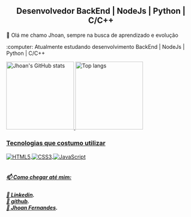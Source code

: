 <h2 align="center"> 
	Desenvolvedor BackEnd | NodeJs | Python | C/C++
</h2>
 <p> 🤙 Olá me chamo Jhoan, sempre na busca de aprendizado e evolução <p>

<p>	:computer: Atualmente estudando desenvolvimento BackEnd | NodeJs | Python | C/C++<p>
	
<div>
    <a href="https://github.com/JhoanDev">
    <img height="180" alt="Jhoan's GitHub stats" src="https://github-readme-stats.vercel.app/api?username=JhoanDev&show_icons=true&theme=tokyonight&card_width=380">
    <img height="180" alt="Top langs" src="https://github-readme-stats.vercel.app/api/top-langs/?username=JhoanDev&layout=compact&theme=tokyonight&card_width=180">
</div>
	
### Tecnologias que costumo utilizar
<div>
    <img align="center" alt="HTML5" src="https://img.shields.io/badge/HTML5-E34F26?style=for-the-badge&logo=html5&logoColor=white"/>
    <img align="center" alt="CSS3" src="https://img.shields.io/badge/CSS3-1572B6?style=for-the-badge&logo=css3&logoColor=white"/>
    <img align="center" alt="JavaScript" src="https://img.shields.io/badge/JavaScript-F7DF1E?style=for-the-badge&logo=javascript&logoColor=black">
</div></br>

<h5>📫 Como chegar até mim:<h5>
<a href="https://www.linkedin.com/in/jhoan-fernandes/">🔗 Linkedin</a>.<br/>
<a href="https://github.com/JhoanDev">🔗 github</a>.<br/>
<a href="mailto:jhoandev.log@gmail.com">📧 Jhoan Fernandes</a>.<br/>
<br/>  <br/>  <br/>
  
